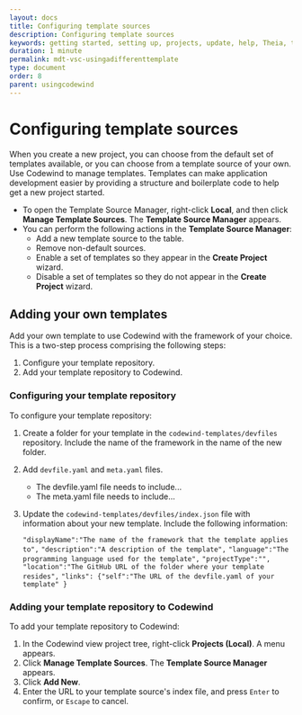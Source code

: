 ```yaml
---
layout: docs
title: Configuring template sources
description: Configuring template sources
keywords: getting started, setting up, projects, update, help, Theia, test, edit, Theia editor, using own IDE, empty page, refresh, credentials, default editor, Node.js profiling support, code highlighting, JavaScript file, template source
duration: 1 minute
permalink: mdt-vsc-usingadifferenttemplate
type: document
order: 8
parent: usingcodewind
---
```


# Configuring template sources

When you create a new project, you can choose from the default set of templates available, or you can choose from a template source of your own. Use Codewind to manage templates. Templates can make application development easier by providing a structure and boilerplate code to help get a new project started.

- To open the Template Source Manager, right-click **Local**, and then click **Manage Template Sources**. The **Template Source Manager** appears. 
- You can perform the following actions in the **Template Source Manager**:
  - Add a new template source to the table.
  - Remove non-default sources.
  - Enable a set of templates so they appear in the **Create Project** wizard.
  - Disable a set of templates so they do not appear in the **Create Project** wizard.

## Adding your own templates

Add your own template to use Codewind with the framework of your choice. This is a two-step process comprising the following steps:
1. Configure your template repository.
2. Add your template repository to Codewind. 

### Configuring your template repository

To configure your template repository:
1. Create a folder for your template in the `codewind-templates/devfiles` repository. Include the name of the framework in the name of the new folder.
2. Add `devfile.yaml` and `meta.yaml` files.
    - The devfile.yaml file needs to include...
    - The meta.yaml file needs to include...
3. Update the `codewind-templates/devfiles/index.json` file with information about your new template. Include the following information:

    `"displayName":"The name of the framework that the template applies to",`
    `"description":"A description of the template",`
    `"language":"The programming language used for the template",`
    `"projectType":"",`
    `"location":"The GitHub URL of the folder where your template resides",`
    `"links": {"self":"The URL of the devfile.yaml of your template" }`

### Adding your template repository to Codewind

To add your template repository to Codewind:
1. In the Codewind view project tree, right-click **Projects (Local)**. A menu appears.
2. Click **Manage Template Sources**. The **Template Source Manager** appears.
3. Click **Add New**.
4. Enter the URL to your template source's index file, and press `Enter` to confirm, or `Escape` to cancel. 
